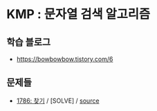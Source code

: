 # KMP : 문자열 검색 알고리즘

## 학습 블로그

 - https://bowbowbow.tistory.com/6

## 문제들

 - [1786: 찾기](https://www.acmicpc.net/problem/1786) / \[SOLVE\] / [source](../../sources/1786.cpp)
